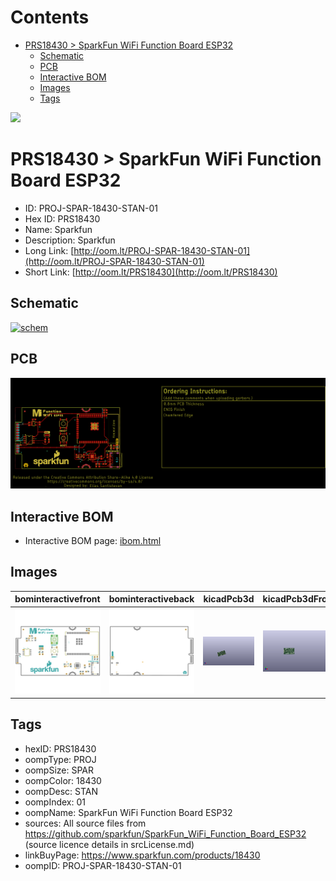 



Contents
========

* [PRS18430 > SparkFun WiFi Function Board ESP32](#prs18430--sparkfun-wifi-function-board-esp32)
	* [Schematic](#schematic)
	* [PCB](#pcb)
	* [Interactive BOM](#interactive-bom)
	* [Images](#images)
	* [Tags](#tags)
  
![][im]
# PRS18430 > SparkFun WiFi Function Board ESP32

- ID: PROJ-SPAR-18430-STAN-01
- Hex ID: PRS18430
- Name: Sparkfun
- Description: Sparkfun
- Long Link: [http://oom.lt/PROJ-SPAR-18430-STAN-01](http://oom.lt/PROJ-SPAR-18430-STAN-01)
- Short Link: [http://oom.lt/PRS18430](http://oom.lt/PRS18430)

## Schematic
  
[![schem](eagleSchemImage.png)](eagleSchemImage.png)
## PCB
  
[![pcb](eagleImage.png)](eagleImage.png)
## Interactive BOM

- Interactive BOM page: [ibom.html](https://htmlpreview.github.io/?https://github.com/oomlout/oomlout_OOMP_projects/blob/main/PROJ-SPAR-18430-STAN-01/kicad/bom/ibom.html)

## Images
  
  

|bominteractivefront|bominteractiveback|kicadPcb3d|kicadPcb3dFront|kicadPcb3dBack|eagleImage|eagleSchemImage|
| :---: | :---: | :---: | :---: | :---: | :---: | :---: |
|[![bominteractivefront](bomFront_140.png)](bomFront.png)|[![bominteractiveback](bomBack_140.png)](bomBack.png)|[![kicadPcb3d](kicadPcb3d_140.png)](kicadPcb3d.png)|[![kicadPcb3dFront](kicadPcb3dFront_140.png)](kicadPcb3dFront.png)|[![kicadPcb3dBack](kicadPcb3dBack_140.png)](kicadPcb3dBack.png)|[![eagleImage](eagleImage_140.png)](eagleImage.png)|[![eagleSchemImage](eagleSchemImage_140.png)](eagleSchemImage.png)|

## Tags

- hexID: PRS18430
- oompType: PROJ
- oompSize: SPAR
- oompColor: 18430
- oompDesc: STAN
- oompIndex: 01
- oompName: SparkFun WiFi Function Board ESP32
- sources: All source files from https://github.com/sparkfun/SparkFun_WiFi_Function_Board_ESP32 (source licence details in srcLicense.md)
- linkBuyPage: https://www.sparkfun.com/products/18430
- oompID: PROJ-SPAR-18430-STAN-01



[im]: kicadPcb3d_450.png
